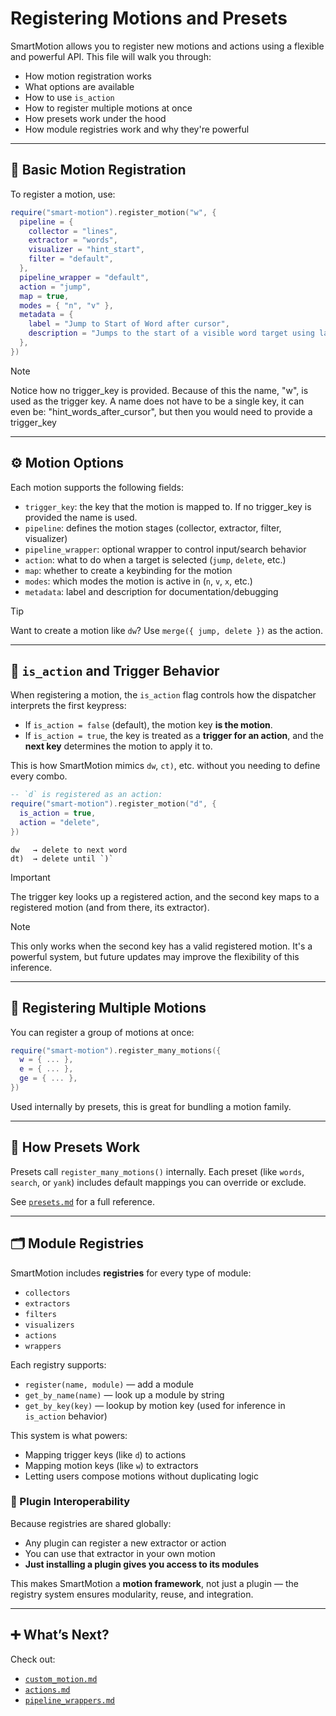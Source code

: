 # Registering Motions and Presets

SmartMotion allows you to register new motions and actions using a flexible and powerful API. This file will walk you through:

- How motion registration works
- What options are available
- How to use `is_action`
- How to register multiple motions at once
- How presets work under the hood
- How module registries work and why they're powerful

---

## 🔧 Basic Motion Registration

To register a motion, use:

```lua
require("smart-motion").register_motion("w", {
  pipeline = {
    collector = "lines",
    extractor = "words",
    visualizer = "hint_start",
    filter = "default",
  },
  pipeline_wrapper = "default",
  action = "jump",
  map = true,
  modes = { "n", "v" },
  metadata = {
    label = "Jump to Start of Word after cursor",
    description = "Jumps to the start of a visible word target using labels after the cursor",
  },
})
```

> [!NOTE]
> Notice how no trigger_key is provided. Because of this the name, "w", is used as the trigger key. A name does not have to be a single key, it can even be: "hint_words_after_cursor", but then you would need to provide a trigger_key

---

## ⚙️ Motion Options

Each motion supports the following fields:

- `trigger_key`: the key that the motion is mapped to. If no trigger_key is provided the name is used.
- `pipeline`: defines the motion stages (collector, extractor, filter, visualizer)
- `pipeline_wrapper`: optional wrapper to control input/search behavior
- `action`: what to do when a target is selected (`jump`, `delete`, etc.)
- `map`: whether to create a keybinding for the motion
- `modes`: which modes the motion is active in (`n`, `v`, `x`, etc.)
- `metadata`: label and description for documentation/debugging

> [!TIP]
> Want to create a motion like `dw`? Use `merge({ jump, delete })` as the action.

---

## 🔁 `is_action` and Trigger Behavior

When registering a motion, the `is_action` flag controls how the dispatcher interprets the first keypress:

- If `is_action = false` (default), the motion key **is the motion**.
- If `is_action = true`, the key is treated as a **trigger for an action**, and the **next key** determines the motion to apply it to.

This is how SmartMotion mimics `dw`, `ct)`, etc. without you needing to define every combo.

```lua
-- `d` is registered as an action:
require("smart-motion").register_motion("d", {
  is_action = true,
  action = "delete",
})
```

```
dw   → delete to next word
dt)  → delete until `)`
```

> [!IMPORTANT]
> The trigger key looks up a registered action, and the second key maps to a registered motion (and from there, its extractor).

> [!NOTE]
> This only works when the second key has a valid registered motion. It's a powerful system, but future updates may improve the flexibility of this inference.

---

## 🧵 Registering Multiple Motions

You can register a group of motions at once:

```lua
require("smart-motion").register_many_motions({
  w = { ... },
  e = { ... },
  ge = { ... },
})
```

Used internally by presets, this is great for bundling a motion family.

---

## 🎯 How Presets Work

Presets call `register_many_motions()` internally.
Each preset (like `words`, `search`, or `yank`) includes default mappings you can override or exclude.

See [`presets.md`](./presets.md) for a full reference.

---

## 🗂 Module Registries

SmartMotion includes **registries** for every type of module:

- `collectors`
- `extractors`
- `filters`
- `visualizers`
- `actions`
- `wrappers`

Each registry supports:

- `register(name, module)` — add a module
- `get_by_name(name)` — look up a module by string
- `get_by_key(key)` — lookup by motion key (used for inference in `is_action` behavior)

This system is what powers:

- Mapping trigger keys (like `d`) to actions
- Mapping motion keys (like `w`) to extractors
- Letting users compose motions without duplicating logic

### 🔌 Plugin Interoperability

Because registries are shared globally:

- Any plugin can register a new extractor or action
- You can use that extractor in your own motion
- **Just installing a plugin gives you access to its modules**

This makes SmartMotion a **motion framework**, not just a plugin — the registry system ensures modularity, reuse, and integration.

---

## ➕ What’s Next?

Check out:

- [`custom_motion.md`](./custom_motion.md)
- [`actions.md`](./actions.md)
- [`pipeline_wrappers.md`](./pipeline_wrappers.md)
